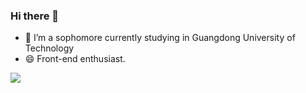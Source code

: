 

### Hi there 👋

- 🔭 I’m a sophomore currently studying in Guangdong University of Technology
- 😄 Front-end enthusiast.

<a href="https://github.com/anuraghazra/github-readme-stats">
  <img align="center" src="https://github-readme-stats.vercel.app/api?username=mannqo&show_icons=true&theme=tokyonight" />
</a>
